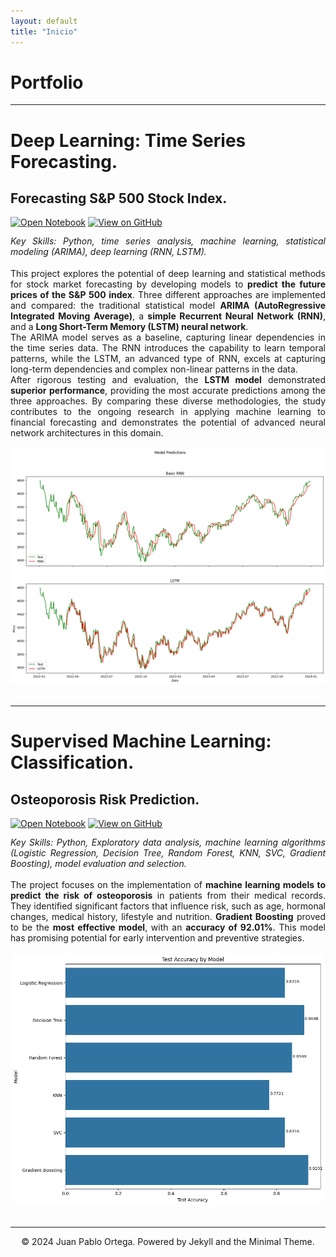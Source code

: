 ```yaml
---
layout: default
title: "Inicio"
---
```


# Portfolio

---

# Deep Learning: Time Series Forecasting.

## Forecasting S&P 500 Stock Index.
[![Open Notebook](https://img.shields.io/badge/Jupyter-Open_Notebook-E97627?logo=Jupyter)](/projects/Forecasting_SP500.html)
[![View on GitHub](https://img.shields.io/badge/GitHub-View_on_GitHub-blue?logo=GitHub)](https://github.com/5jpablo/Forecasting-SP500)

<div style="text-align: justify; line-height: 1.2;">
    <em>Key Skills: Python, time series analysis, machine learning, statistical modeling (ARIMA), deep learning (RNN, LSTM).</em>
</div>
<br>
<div style="text-align: justify">
This project explores the potential of deep learning and statistical methods for stock market forecasting by developing models to <b>predict the future prices of the S&P 500 index</b>. Three different approaches are implemented and compared: the traditional statistical model <b>ARIMA (AutoRegressive Integrated Moving Average)</b>, a <b>simple Recurrent Neural Network (RNN)</b>, and a <b>Long Short-Term Memory (LSTM) neural network</b>.
<br>
The ARIMA model serves as a baseline, capturing linear dependencies in the time series data. The RNN introduces the capability to learn temporal patterns, while the LSTM, an advanced type of RNN, excels at capturing long-term dependencies and complex non-linear patterns in the data.
<br>
After rigorous testing and evaluation, the <b>LSTM model</b> demonstrated <b>superior performance</b>, providing the most accurate predictions among the three approaches.
By comparing these diverse methodologies, the study contributes to the ongoing research in applying machine learning to financial forecasting and demonstrates the potential of advanced neural network architectures in this domain.
</div>
<br>
<center><img src="./projects/Forecasting_SP500_files/Forecasting_SP500_52_0.png"/></center>
<br>

---

# Supervised Machine Learning: Classification.

## Osteoporosis Risk Prediction.
[![Open Notebook](https://img.shields.io/badge/Jupyter-Open_Notebook-E97627?logo=Jupyter)](/projects/Osteoporosis_Risk_Prediction.html)
[![View on GitHub](https://img.shields.io/badge/GitHub-View_on_GitHub-blue?logo=GitHub)](https://github.com/5jpablo/Osteoporosis_Prediction)

<div style="text-align: justify; line-height: 1.2;">
    <em>Key Skills: Python, Exploratory data analysis, machine learning algorithms (Logistic Regression, Decision Tree, Random Forest, KNN, SVC, Gradient Boosting), model evaluation and selection.</em>
</div>
<br>
<div style="text-align: justify">
The project focuses on the implementation of <b>machine learning models to predict the risk of osteoporosis</b> in patients from their medical records. They identified significant factors that influence risk, such as age, hormonal changes, medical history, lifestyle and nutrition. <b>Gradient Boosting</b> proved to be the <b>most effective model</b>, with an <b>accuracy of 92.01%</b>. This model has promising potential for early intervention and preventive strategies.
</div>
<br>
<center><img src="/projects/Osteoporosis_Risk_Prediction_files/Osteoporosis_Risk_Prediction_78_0.png"/></center>
<br>

---

<center>© 2024 Juan Pablo Ortega. Powered by Jekyll and the Minimal Theme.</center>

